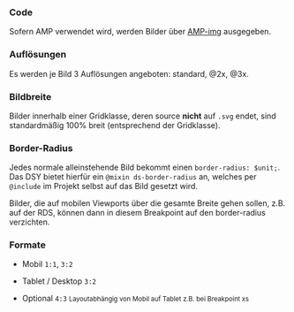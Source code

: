 ### Code

Sofern AMP verwendet wird, werden Bilder über [AMP-img](https://www.ampproject.org/docs/reference/components/amp-img) ausgegeben.

### Auflösungen 

Es werden je Bild 3 Auflösungen angeboten: standard, @2x, @3x.

### Bildbreite

Bilder innerhalb einer Gridklasse, deren source __nicht__ auf `.svg` endet, sind standardmäßig 100% breit (entsprechend der Gridklasse).

### Border-Radius

Jedes normale alleinstehende Bild bekommt einen `border-radius: $unit;`. Das DSY bietet hierfür ein `@mixin ds-border-radius` an, welches per `@include` im Projekt selbst auf das Bild gesetzt wird. 

Bilder, die auf mobilen Viewports über die gesamte Breite gehen sollen, z.B. auf der RDS, können dann in diesem Breakpoint auf den border-radius verzichten.

### Formate
- Mobil `1:1`, `3:2`
- Tablet / Desktop `3:2`

- Optional `4:3` <small>Layoutabhängig von Mobil auf Tablet z.B. bei Breakpoint xs</small>
